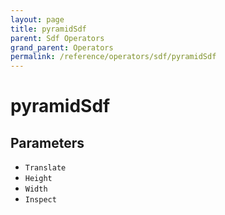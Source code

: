 ```yaml
---
layout: page
title: pyramidSdf
parent: Sdf Operators
grand_parent: Operators
permalink: /reference/operators/sdf/pyramidSdf
---
```


# pyramidSdf

## Parameters

* `Translate`
* `Height`
* `Width`
* `Inspect`
